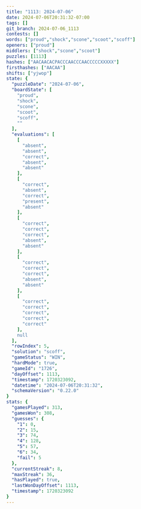 ```yaml
---
title: "1113: 2024-07-06"
date: 2024-07-06T20:31:32-07:00
tags: []
git_branch: 2024-07-06_1113
contests: []
words: ["proud","shock","scone","scoot","scoff"]
openers: ["proud"]
middlers: ["shock","scone","scoot"]
puzzles: [1113]
hashes: ["AACAACACPACCCAACCCAACCCCCXXXXX"]
firsthashes: ["AACAA"]
shifts: ["yjwop"]
state: {
  "puzzleDate": "2024-07-06",
  "boardState": [
    "proud",
    "shock",
    "scone",
    "scoot",
    "scoff",
    ""
  ],
  "evaluations": [
    [
      "absent",
      "absent",
      "correct",
      "absent",
      "absent"
    ],
    [
      "correct",
      "absent",
      "correct",
      "present",
      "absent"
    ],
    [
      "correct",
      "correct",
      "correct",
      "absent",
      "absent"
    ],
    [
      "correct",
      "correct",
      "correct",
      "absent",
      "absent"
    ],
    [
      "correct",
      "correct",
      "correct",
      "correct",
      "correct"
    ],
    null
  ],
  "rowIndex": 5,
  "solution": "scoff",
  "gameStatus": "WIN",
  "hardMode": true,
  "gameId": "1726",
  "dayOffset": 1113,
  "timestamp": 1720323092,
  "datetime": "2024-07-06T20:31:32",
  "schemaVersion": "0.22.0"
}
stats: {
  "gamesPlayed": 313,
  "gamesWon": 308,
  "guesses": {
    "1": 0,
    "2": 15,
    "3": 74,
    "4": 128,
    "5": 57,
    "6": 34,
    "fail": 5
  },
  "currentStreak": 8,
  "maxStreak": 36,
  "hasPlayed": true,
  "lastWonDayOffset": 1113,
  "timestamp": 1720323092
}
---
```

<!-- more -->
